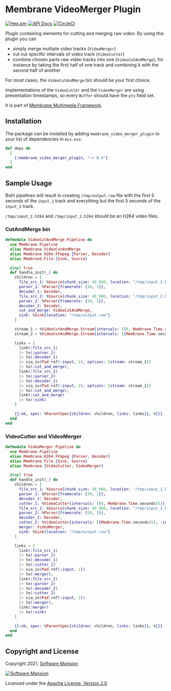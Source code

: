 # Membrane VideoMerger Plugin

[![Hex.pm](https://img.shields.io/hexpm/v/membrane_video_merger_plugin.svg)](https://hex.pm/packages/membrane_video_merger_plugin)
[![API Docs](https://img.shields.io/badge/api-docs-yellow.svg?style=flat)](https://hexdocs.pm/membrane_video_merger_plugin)
[![CircleCI](https://circleci.com/gh/membraneframework/membrane_video_merger_plugin.svg?style=svg)](https://circleci.com/gh/membraneframework/membrane_video_merger_plugin)

Plugin containing elements for cutting and merging raw video. By using this plugin you can
  - simply merge multiple video tracks (`VideoMerger`)
  - cut out specific intervals of video track (`VideoCutter`)
  - combine chosen parts raw video tracks into one (`VideoCutAndMerge`), for instance by taking 
  the first half of one track and combining it with the second half of another

For most cases, the `VideoCutAndMerge` bin should be your first choice. 

Implementations of the `VideoCutter` and the `VideoMerger` are using presentation timestamps,
so every `Buffer` should have the `pts` field set.

It is part of [Membrane Multimedia Framework](https://membraneframework.org).

## Installation

The package can be installed by adding `membrane_video_merger_plugin` to your list of dependencies in `mix.exs`:

```elixir
def deps do
  [
    {:membrane_video_merger_plugin, "~> 0.4"}
  ]
end
```

## Sample Usage

Both pipelines will result in creating `/tmp/output.raw` file with the first 5 seconds of the 
`input_1` track and everything but the first 5 seconds of the `input_2` track.

`/tmp/input_1.h264` and `/tmp/input_2.h264` should be an H264 video files.

### CutAndMerge bin

```elixir
defmodule VideoCutAndMerge.Pipeline do
  use Membrane.Pipeline
  alias Membrane.VideoCutAndMerge
  alias Membrane.H264.FFmpeg.{Parser, Decoder}
  alias Membrane.File.{Sink, Source}

  @impl true
  def handle_init(_) do
    children = [
      file_src_1: %Source{chunk_size: 40_960, location: "/tmp/input_1.h264"},
      parser_1: %Parser{framerate: {30, 1}},
      decoder_1: Decoder,
      file_src_2: %Source{chunk_size: 40_960, location: "/tmp/input_2.h264"},
      parser_2: %Parser{framerate: {30, 1}},
      decoder_2: Decoder,
      cut_and_merge: VideoCutAndMerge,
      sink: %Sink{location: "/tmp/output.raw"}
    ]

    stream_1 = %VideoCutAndMerge.Stream{intervals: [{0, Membrane.Time.seconds(5)}]}
    stream_2 = %VideoCutAndMerge.Stream{intervals: [{Membrane.Time.seconds(5), :infinity}]}

    links = [
      link(:file_src_1)
      |> to(:parser_1)
      |> to(:decoder_1)
      |> via_in(Pad.ref(:input, 1), options: [stream: stream_1])
      |> to(:cut_and_merge),
      link(:file_src_2)
      |> to(:parser_2)
      |> to(:decoder_2)
      |> via_in(Pad.ref(:input, 2), options: [stream: stream_2])
      |> to(:cut_and_merge),
      link(:cut_and_merge)
      |> to(:sink)
    ]

    {{:ok, spec: %ParentSpec{children: children, links: links}}, %{}}
  end
end
```

### VideoCutter and VideoMerger

```elixir
defmodule VideoMerger.Pipeline do
  use Membrane.Pipeline
  alias Membrane.H264.FFmpeg.{Parser, Decoder}
  alias Membrane.File.{Sink, Source}
  alias Membrane.{VideoCutter, VideoMerger}

  @impl true
  def handle_init(_) do
    children = [
      file_src_1: %Source{chunk_size: 40_960, location: "/tmp/input_1.h264"},
      parser_1: %Parser{framerate: {30, 1}},
      decoder_1: Decoder,
      cutter_1: %VideoCutter{intervals: [{0, Membrane.Time.seconds(5)}]},
      file_src_2: %Source{chunk_size: 40_960, location: "/tmp/input_2.h264"},
      parser_2: %Parser{framerate: {30, 1}},
      decoder_2: Decoder,
      cutter_2: %VideoCutter{intervals: [{Membrane.Time.seconds(5), :infinity}]},
      merger: VideoMerger,
      sink: %Sink{location: "/tmp/output.raw"}
    ]

    links = [
      link(:file_src_1)
      |> to(:parser_1)
      |> to(:decoder_1)
      |> to(:cutter_1)
      |> via_in(Pad.ref(:input, 1))
      |> to(:merger),
      link(:file_src_2)
      |> to(:parser_2)
      |> to(:decoder_2)
      |> to(:cutter_2)
      |> via_in(Pad.ref(:input, 2))
      |> to(:merger),
      link(:merger)
      |> to(:sink)
    ]

    {{:ok, spec: %ParentSpec{children: children, links: links}}, %{}}
  end
end
```

## Copyright and License

Copyright 2021, [Software Mansion](https://swmansion.com/?utm_source=git&utm_medium=readme&utm_campaign=membrane_video_merger_plugin)

[![Software Mansion](https://logo.swmansion.com/logo?color=white&variant=desktop&width=200&tag=membrane-github)](https://swmansion.com/?utm_source=git&utm_medium=readme&utm_campaign=membrane_video_merger_plugin)

Licensed under the [Apache License, Version 2.0](LICENSE)
